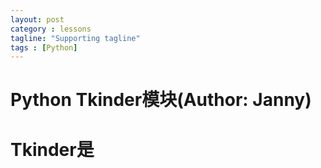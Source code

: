 ```yaml
---
layout: post
category : lessons
tagline: "Supporting tagline"
tags : [Python]
---
```


#   Python Tkinder模块(Author: Janny)    
#  Tkinder是


    
